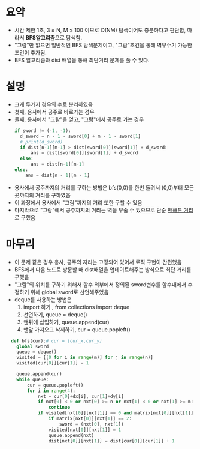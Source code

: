 # 요약
- 시간 제한 1초, 3 ≤ N, M ≤ 100 이므로 O(NM) 탐색이어도 충분하다고 판단함, 따라서 **BFS알고리즘**으로 탐색함.
- "그람"만 없으면 일반적인 BFS 탐색문제이고, "그람"조건을 통해 벽부수기 가능한 조건이 추가됨.
- BFS 알고리즘과 dist 배열을 통해 최단거리 문제를 풀 수 있다.
# 설명
- 크게 두가지 경우의 수로 분리하였음
- 첫째, 용사에서 공주로 바로가는 경우
- 둘째, 용사에서 "그람"을 얻고, "그람"에서 공주로 가는 경우
  ```python
  if sword != (-1, -1):
    d_sword = n - 1 - sword[0] + m - 1 - sword[1]
    # print(d_sword)
    if dist[n-1][m-1] > dist[sword[0]][sword[1]] + d_sword:
        ans = dist[sword[0]][sword[1]] + d_sword
    else:
        ans = dist[n-1][m-1]
  else:
      ans = dist[n - 1][m - 1]
  ```
- 용사에서 공주까지의 거리를 구하는 방법은 bfs(0,0)를 한번 돌려서 (0,0)부터 모든 곳까지의 거리를 구하였음
- 이 과정에서 용사에서 "그람"까지의 거리 또한 구할 수 있음
- 마지막으로 "그람"에서 공주까지의 거리는 벽을 부술 수 있으므로 단순 [맨해튼 거리](https://ko.wikipedia.org/wiki/%EB%A7%A8%ED%95%B4%ED%8A%BC_%EA%B1%B0%EB%A6%AC)로 구했음
  
  
# 마무리
- 이 문제 같은 경우 용사, 공주의 자리는 고정되어 있어서 로직 구현이 간편했음
- BFS에서 다음 노드로 방문할 때 dist배열을 업데이트해주는 방식으로 최단 거리를 구했음
- "그람"의 위치를 구하기 위해서 함수 외부에서 정의된 sword변수를 함수내에서 수정하기 위해 global sword로 선언해주었음
- deque를 사용하는 방법은
  1. import 하기 , from collections import deque
  2. 선언하기, queue = deque()
  3. 맨뒤에 삽입하기, queue.append(cur)
  4. 맨앞 가져오고 삭제하기, cur = queue.popleft()
```python
  def bfs(cur):# cur = (cur_x,cur_y)
    global sword
    queue = deque()
    visited = [[0 for i in range(m)] for j in range(n)]
    visited[cur[0]][cur[1]] = 1

    queue.append(cur)
    while queue:
        cur = queue.popleft()
        for i in range(4):
            nxt = cur[0]+dx[i], cur[1]+dy[i]
            if nxt[0] < 0 or nxt[0] >= n or nxt[1] < 0 or nxt[1] >= m:
                continue
            if visited[nxt[0]][nxt[1]] == 0 and matrix[nxt[0]][nxt[1]] != 1:
                if matrix[nxt[0]][nxt[1]] == 2:
                    sword = (nxt[0], nxt[1])
                visited[nxt[0]][nxt[1]] = 1
                queue.append(nxt)
                dist[nxt[0]][nxt[1]] = dist[cur[0]][cur[1]] + 1
```
